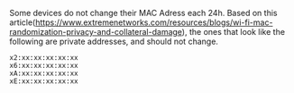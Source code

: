 Some devices do not change their MAC Adress each 24h. Based on this article(https://www.extremenetworks.com/resources/blogs/wi-fi-mac-randomization-privacy-and-collateral-damage), the ones that look like the following are private addresses, and should not change.


    x2:xx:xx:xx:xx:xx
    x6:xx:xx:xx:xx:xx
    xA:xx:xx:xx:xx:xx
    xE:xx:xx:xx:xx:xx
